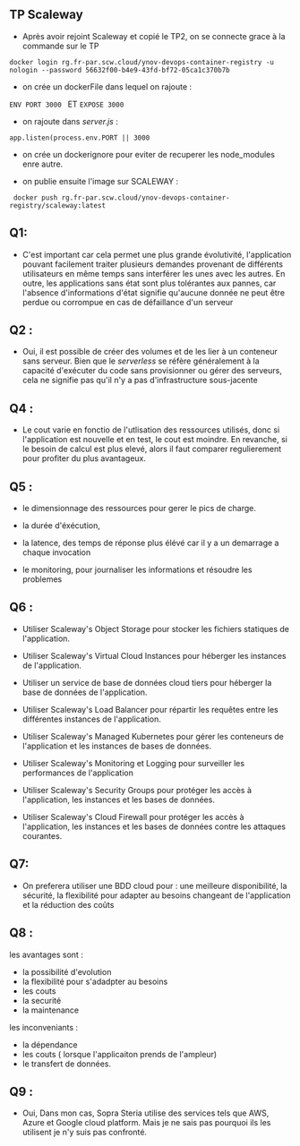 ## TP Scaleway 

- Après avoir rejoint Scaleway et copié le TP2, on se connecte grace à la commande sur le TP 

```docker login rg.fr-par.scw.cloud/ynov-devops-container-registry -u nologin --password 56632f00-b4e9-43fd-bf72-05ca1c370b7b```

- on crée un dockerFile dans lequel on rajoute :

 ``` ENV PORT 3000  ``` ET ``` EXPOSE 3000 ```

 - on rajoute dans *server.js* : 
 
 ```app.listen(process.env.PORT || 3000 ``` 

 - on crée un dockerignore pour eviter de recuperer les node_modules enre autre. 

 - on publie ensuite l'image sur SCALEWAY : 

 ``` docker push rg.fr-par.scw.cloud/ynov-devops-container-registry/scaleway:latest```




 ## Q1:

 - C'est important car cela permet une plus grande évolutivité, l'application pouvant facilement traiter plusieurs demandes provenant de différents utilisateurs en même temps sans interférer les unes avec les autres. En outre, les applications sans état sont plus tolérantes aux pannes, car l'absence d'informations d'état signifie qu'aucune donnée ne peut être perdue ou corrompue en cas de défaillance d'un serveur

 ## Q2 : 

 - Oui, il est possible de créer des volumes et de les lier à un conteneur sans serveur. Bien que le *serverless* se réfère généralement à la capacité d'exécuter du code sans provisionner ou gérer des serveurs, cela ne signifie pas qu'il n'y a pas d'infrastructure sous-jacente

 ## Q4 : 

 - Le cout varie en fonctio de l'utlisation des ressources utilisés, donc si l'application est nouvelle et en test, le cout est moindre. 
 En revanche, si le besoin de calcul est plus elevé, alors il faut comparer regulierement pour profiter du plus avantageux. 

 ## Q5 : 

 - le dimensionnage des ressources pour gerer le pics de charge. 

 - la durée d'éxécution, 
 - la latence, des temps de réponse plus élévé car il y a un demarrage a chaque invocation 
 - le monitoring, pour journaliser les informations et résoudre les problemes


 ## Q6 : 
- Utiliser Scaleway's Object Storage pour stocker les fichiers statiques de l'application.

- Utiliser Scaleway's Virtual Cloud Instances pour héberger les instances de l'application.

- Utiliser un service de base de données cloud tiers pour héberger la base de données de l'application. 

- Utiliser Scaleway's Load Balancer pour répartir les requêtes entre les différentes instances de l'application.

- Utiliser Scaleway's Managed Kubernetes pour gérer les conteneurs de l'application et les instances de bases de données.

- Utiliser Scaleway's Monitoring et Logging pour surveiller les performances de l'application

- Utiliser Scaleway's Security Groups pour protéger les accès à l'application, les instances et les bases de données.

- Utiliser Scaleway's Cloud Firewall pour protéger les accès à l'application, les instances et les bases de données contre les attaques courantes.


## Q7: 

- On preferera utiliser une BDD cloud pour : une meilleure disponibilité, la sécurité, la flexibilité pour adapter au besoins changeant de l'application et la réduction des coûts

## Q8 : 
 les avantages sont : 
 - la possibilité d'evolution 
 - la flexibilité pour s'adadpter au besoins 
 - les couts 
 - la securité
- la maintenance

les inconveniants : 
- la dépendance 
- les couts ( lorsque l'applicaiton prends de l'ampleur)
- le transfert de données. 

## Q9 : 
- Oui, Dans mon cas, Sopra Steria utilise des services tels que AWS, Azure et Google cloud platform. 
Mais je ne sais pas pourquoi ils les utilisent je n'y suis pas confronté. 